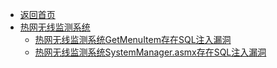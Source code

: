 - [返回首页](/)
- [热网无线监测系统](热网无线监测系统/)
  - [热网无线监测系统GetMenuItem存在SQL注入漏洞](热网无线监测系统/热网无线监测系统GetMenuItem存在SQL注入漏洞.md)
  - [热网无线监测系统SystemManager.asmx存在SQL注入漏洞](热网无线监测系统/热网无线监测系统SystemManager.asmx存在SQL注入漏洞.md)
